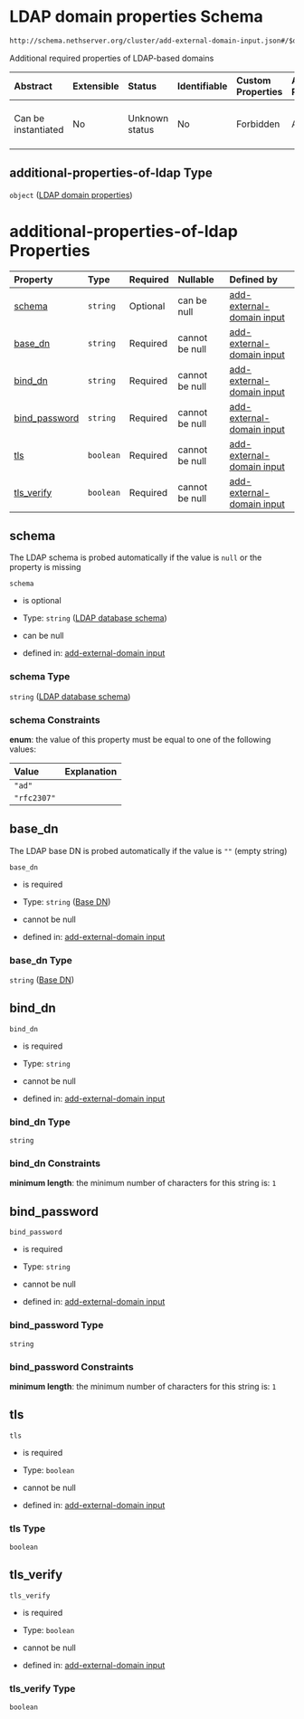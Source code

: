 # LDAP domain properties Schema

```txt
http://schema.nethserver.org/cluster/add-external-domain-input.json#/$defs/additional-properties-of-ldap
```

Additional required properties of LDAP-based domains

| Abstract            | Extensible | Status         | Identifiable | Custom Properties | Additional Properties | Access Restrictions | Defined In                                                                                        |
| :------------------ | :--------- | :------------- | :----------- | :---------------- | :-------------------- | :------------------ | :------------------------------------------------------------------------------------------------ |
| Can be instantiated | No         | Unknown status | No           | Forbidden         | Allowed               | none                | [add-external-domain-input.json\*](cluster/add-external-domain-input.json "open original schema") |

## additional-properties-of-ldap Type

`object` ([LDAP domain properties](add-external-domain-input-defs-ldap-domain-properties.md))

# additional-properties-of-ldap Properties

| Property                         | Type      | Required | Nullable       | Defined by                                                                                                                                                                                                                                         |
| :------------------------------- | :-------- | :------- | :------------- | :------------------------------------------------------------------------------------------------------------------------------------------------------------------------------------------------------------------------------------------------- |
| [schema](#schema)                | `string`  | Optional | can be null    | [add-external-domain input](add-external-domain-input-defs-ldap-domain-properties-properties-ldap-database-schema.md "http://schema.nethserver.org/cluster/add-external-domain-input.json#/$defs/additional-properties-of-ldap/properties/schema") |
| [base\_dn](#base_dn)             | `string`  | Required | cannot be null | [add-external-domain input](add-external-domain-input-defs-ldap-domain-properties-properties-base-dn.md "http://schema.nethserver.org/cluster/add-external-domain-input.json#/$defs/additional-properties-of-ldap/properties/base_dn")             |
| [bind\_dn](#bind_dn)             | `string`  | Required | cannot be null | [add-external-domain input](add-external-domain-input-defs-ldap-domain-properties-properties-bind_dn.md "http://schema.nethserver.org/cluster/add-external-domain-input.json#/$defs/additional-properties-of-ldap/properties/bind_dn")             |
| [bind\_password](#bind_password) | `string`  | Required | cannot be null | [add-external-domain input](add-external-domain-input-defs-ldap-domain-properties-properties-bind_password.md "http://schema.nethserver.org/cluster/add-external-domain-input.json#/$defs/additional-properties-of-ldap/properties/bind_password") |
| [tls](#tls)                      | `boolean` | Required | cannot be null | [add-external-domain input](add-external-domain-input-defs-ldap-domain-properties-properties-tls.md "http://schema.nethserver.org/cluster/add-external-domain-input.json#/$defs/additional-properties-of-ldap/properties/tls")                     |
| [tls\_verify](#tls_verify)       | `boolean` | Required | cannot be null | [add-external-domain input](add-external-domain-input-defs-ldap-domain-properties-properties-tls_verify.md "http://schema.nethserver.org/cluster/add-external-domain-input.json#/$defs/additional-properties-of-ldap/properties/tls_verify")       |

## schema

The LDAP schema is probed automatically if the value is `null` or the property is missing

`schema`

*   is optional

*   Type: `string` ([LDAP database schema](add-external-domain-input-defs-ldap-domain-properties-properties-ldap-database-schema.md))

*   can be null

*   defined in: [add-external-domain input](add-external-domain-input-defs-ldap-domain-properties-properties-ldap-database-schema.md "http://schema.nethserver.org/cluster/add-external-domain-input.json#/$defs/additional-properties-of-ldap/properties/schema")

### schema Type

`string` ([LDAP database schema](add-external-domain-input-defs-ldap-domain-properties-properties-ldap-database-schema.md))

### schema Constraints

**enum**: the value of this property must be equal to one of the following values:

| Value       | Explanation |
| :---------- | :---------- |
| `"ad"`      |             |
| `"rfc2307"` |             |

## base\_dn

The LDAP base DN is probed automatically if the value is `""` (empty string)

`base_dn`

*   is required

*   Type: `string` ([Base DN](add-external-domain-input-defs-ldap-domain-properties-properties-base-dn.md))

*   cannot be null

*   defined in: [add-external-domain input](add-external-domain-input-defs-ldap-domain-properties-properties-base-dn.md "http://schema.nethserver.org/cluster/add-external-domain-input.json#/$defs/additional-properties-of-ldap/properties/base_dn")

### base\_dn Type

`string` ([Base DN](add-external-domain-input-defs-ldap-domain-properties-properties-base-dn.md))

## bind\_dn



`bind_dn`

*   is required

*   Type: `string`

*   cannot be null

*   defined in: [add-external-domain input](add-external-domain-input-defs-ldap-domain-properties-properties-bind_dn.md "http://schema.nethserver.org/cluster/add-external-domain-input.json#/$defs/additional-properties-of-ldap/properties/bind_dn")

### bind\_dn Type

`string`

### bind\_dn Constraints

**minimum length**: the minimum number of characters for this string is: `1`

## bind\_password



`bind_password`

*   is required

*   Type: `string`

*   cannot be null

*   defined in: [add-external-domain input](add-external-domain-input-defs-ldap-domain-properties-properties-bind_password.md "http://schema.nethserver.org/cluster/add-external-domain-input.json#/$defs/additional-properties-of-ldap/properties/bind_password")

### bind\_password Type

`string`

### bind\_password Constraints

**minimum length**: the minimum number of characters for this string is: `1`

## tls



`tls`

*   is required

*   Type: `boolean`

*   cannot be null

*   defined in: [add-external-domain input](add-external-domain-input-defs-ldap-domain-properties-properties-tls.md "http://schema.nethserver.org/cluster/add-external-domain-input.json#/$defs/additional-properties-of-ldap/properties/tls")

### tls Type

`boolean`

## tls\_verify



`tls_verify`

*   is required

*   Type: `boolean`

*   cannot be null

*   defined in: [add-external-domain input](add-external-domain-input-defs-ldap-domain-properties-properties-tls_verify.md "http://schema.nethserver.org/cluster/add-external-domain-input.json#/$defs/additional-properties-of-ldap/properties/tls_verify")

### tls\_verify Type

`boolean`
